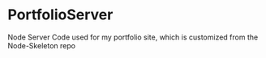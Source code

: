 # PortfolioServer
Node Server Code used for my portfolio site, which is customized from the Node-Skeleton repo
